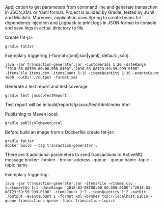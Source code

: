 Application to get parameters from command line and generate transaction in JSON,XML or Yaml format. Project is builded by Gradle, tested by JUnit and Mockito.
Moreover, application uses Spring to create beans for dependency injection and Logback to print logs in JSON format to console and save logs in actual directory to file.

Create fat-jar:
```
gradle fatJar
```

Exemplary triggering (-format=[xml|json|yaml], default: json):
```
java -jar transaction-generator.jar -customerIds 1:20 -dateRange "2018-03-08T00:00:00.000-0100":"2018-03-08T23:59:59.999-0100" 
-itemsFile items.csv -itemsCount 5:15 -itemsQuantity 1:30 -eventsCount 1000 -outDir ./output -format xml
```

Generate a test report and test coverage:
```
gradle test jacocoTestReport
```

Test report will be in build/reports/jacoco/test/html/index.html

Publishing to Maven local:
```
gradle publishToMavenLocal
```

Before build an image from a Dockerfile create fat-jar:
```
gradle fatJar
docker build --tag transaction-generator .
```

There are 3 additional parameters to send transactions to ActiveMQ message broker:
-broker - broker address
-queue - queue name
-topic - topic name

Exemplary triggering:
```
java -jar transaction-generator.jar -itemsFile ~/items.csv -customerIds 1:1 -dateRange "2018-03-08T00:00:00.000-0100":"2018-03-08T23:59:59.999-0100" -itemsCount 1:2 -itemsQuantity 1:2 -outDir ./output -eventsCount 1 -format xml -broker tcp://localhost:61616 -queue transactions-queue -topic transaction-topics
```
